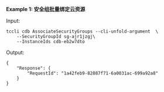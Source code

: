 **Example 1: 安全组批量绑定云资源**



Input: 

```
tccli cdb AssociateSecurityGroups --cli-unfold-argument  \
    --SecurityGroupId sg-ajr1jzgj\
    --InstanceIds cdb-eb2w7dto
```

Output: 
```
{
    "Response": {
        "RequestId": "1a42feb9-82087f71-6a0031ac-699a92a8"
    }
}
```

